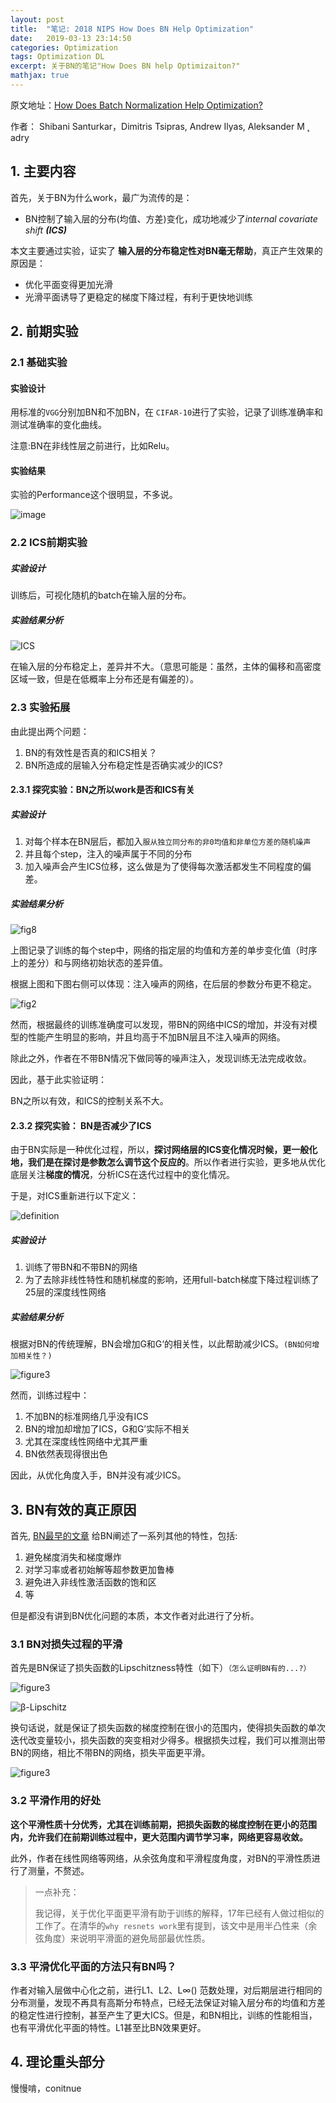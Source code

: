 ```yaml
---
layout: post
title:  "笔记: 2018 NIPS How Does BN Help Optimization"
date:   2019-03-13 23:14:50
categories: Optimization
tags: Optimization DL
excerpt: 关于BN的笔记"How Does BN help Optimizaiton?"
mathjax: true
---
```


原文地址：[How Does Batch Normalization Help Optimization?](https://arxiv.org/abs/1805.11604)

作者： Shibani Santurkar，Dimitris Tsipras, Andrew Ilyas, Aleksander M ˛ adry

## 1. 主要内容 

首先，关于BN为什么work，最广为流传的是：

* BN控制了输入层的分布(均值、方差)变化，成功地减少了*internal covariate shift **(ICS)***
	
本文主要通过实验，证实了 **输入层的分布稳定性对BN毫无帮助**，真正产生效果的原因是：

* 优化平面变得更加光滑
* 光滑平面诱导了更稳定的梯度下降过程，有利于更快地训练


## 2. 前期实验 

### 2.1 基础实验

#### 实验设计

用标准的`VGG`分别加BN和不加BN，在 `CIFAR-10`进行了实验，记录了训练准确率和测试准确率的变化曲线。

注意:BN在非线性层之前进行，比如Relu。

#### 实验结果

实验的Performance这个很明显，不多说。

![image](https://github.com/wonderseen/wonderseen.github.io/blob/master/postimg/2019-03-14vgg-test.png?raw=true) 

### 2.2 ICS前期实验 ##

##### 实验设计

训练后，可视化随机的batch在输入层的分布。

##### 实验结果分析

![ICS](https://github.com/wonderseen/wonderseen.github.io/blob/master/postimg/2019-03-14-ICS-test.png?raw=true)

在输入层的分布稳定上，差异并不大。（意思可能是：虽然，主体的偏移和高密度区域一致，但是在低概率上分布还是有偏差的）。

### 2.3 实验拓展

由此提出两个问题：

1. BN的有效性是否真的和ICS相关？
2. BN所造成的层输入分布稳定性是否确实减少的ICS?

#### 2.3.1 探究实验：BN之所以work是否和ICS有关

##### 实验设计

1. 对每个样本在BN层后，都加入`服从独立同分布的非0均值和非单位方差的随机噪声`
2. 并且每个step，注入的噪声属于不同的分布
3. 加入噪声会产生ICS位移，这么做是为了使得每次激活都发生不同程度的偏差。

##### 实验结果分析

![fig8](https://github.com/wonderseen/wonderseen.github.io/blob/master/postimg/2019-03-14-ICS-comparison.png?raw=true)

上图记录了训练的每个step中，网络的指定层的均值和方差的单步变化值（时序上的差分）和与网络初始状态的差异值。

根据上图和下图右侧可以体现：注入噪声的网络，在后层的参数分布更不稳定。

![fig2](https://github.com/wonderseen/wonderseen.github.io/blob/master/postimg/2019-03-14-BN-noise-experiments.png?raw=true)

然而，根据最终的训练准确度可以发现，带BN的网络中ICS的增加，并没有对模型的性能产生明显的影响，并且均高于不加BN层且不注入噪声的网络。

除此之外，作者在不带BN情况下做同等的噪声注入，发现训练无法完成收敛。

因此，基于此实验证明：

BN之所以有效，和ICS的控制关系不大。

#### 2.3.2 探究实验： BN是否减少了ICS ##

由于BN实际是一种优化过程，所以，**探讨网络层的ICS变化情况时候，更一般化地，我们是在探讨是参数怎么调节这个反应的**。所以作者进行实验，更多地从优化底层关注**梯度的情况**，分析ICS在迭代过程中的变化情况。

于是，对ICS重新进行以下定义：

![definition](https://github.com/wonderseen/wonderseen.github.io/blob/master/postimg/2019-03-14-definition.png?raw=true)

##### 实验设计

1. 训练了带BN和不带BN的网络
2. 为了去除非线性特性和随机梯度的影响，还用full-batch梯度下降过程训练了25层的深度线性网络

##### 实验结果分析

根据对BN的传统理解，BN会增加G和G‘的相关性，以此帮助减少ICS。`(BN如何增加相关性？)`

![figure3](https://github.com/wonderseen/wonderseen.github.io/blob/master/postimg/2019-03-14-figure3.png?raw=true)

然而，训练过程中：

1. 不加BN的标准网络几乎没有ICS
2. BN的增加却增加了ICS，G和G’实际不相关
3. 尤其在深度线性网络中尤其严重
4. BN依然表现得很出色

因此，从优化角度入手，BN并没有减少ICS。

## 3. BN有效的真正原因

首先, [BN最早的文章](https://arxiv.org/abs/1502.03167) 给BN阐述了一系列其他的特性，包括:

1. 避免梯度消失和梯度爆炸
2. 对学习率或者初始解等超参数更加鲁棒
3. 避免进入非线性激活函数的饱和区
4. 等

但是都没有讲到BN优化问题的本质，本文作者对此进行了分析。


### 3.1 BN对损失过程的平滑

首先是BN保证了损失函数的Lipschitzness特性（如下）`（怎么证明BN有的...?）`

![figure3](https://github.com/wonderseen/wonderseen.github.io/blob/master/postimg/2019-03-14-recall.png?raw=true)

![β-Lipschitz](https://github.com/wonderseen/wonderseen.github.io/blob/master/postimg/2019-03-14-recall2.png?raw=true)

换句话说，就是保证了损失函数的梯度控制在很小的范围内，使得损失函数的单次迭代改变量较小，损失函数的突变相对少得多。根据损失过程，我们可以推测出带BN的网络，相比不带BN的网络，损失平面更平滑。

![figure3](https://github.com/wonderseen/wonderseen.github.io/blob/master/postimg/2019-03-14-lanscape.png?raw=true)


### 3.2 平滑作用的好处

**这个平滑性质十分优秀，尤其在训练前期，把损失函数的梯度控制在更小的范围内，允许我们在前期训练过程中，更大范围内调节学习率，网络更容易收敛。**

此外，作者在线性网络等网络，从余弦角度和平滑程度角度，对BN的平滑性质进行了测量，不赘述。

> 一点补充： 
> 
> 我记得，关于优化平面更平滑有助于训练的解释，17年已经有人做过相似的工作了。在清华的`why resnets work`里有提到，该文中是用半凸性来（余弦角度）来说明平滑面的避免局部最优性质。


### 3.3 平滑优化平面的方法只有BN吗？

作者对输入层做中心化之前，进行L1、L2、L$\infty()$ 范数处理，对后期层进行相同的分布测量，发现不再具有高斯分布特点，已经无法保证对输入层分布的均值和方差的稳定性进行控制，甚至产生了更大ICS。但是，和BN相比，训练的性能相当，也有平滑优化平面的特性。L1甚至比BN效果更好。

## 4. 理论重头部分

慢慢啃，conitnue
